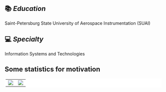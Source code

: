<!--
**BobbyGoop/BobbyGoop** is a ✨ _special_ ✨ repository because its `README.md` (this file) appears on your GitHub profile.

Here are some ideas to get you started:

- 🔭 I’m currently working on ...
- 🌱 I’m currently learning ...
- 👯 I’m looking to collaborate on ...
- 🤔 I’m looking for help with ...
- 💬 Ask me about ...
- 📫 How to reach me: ...
- 😄 Pronouns: ...
- ⚡ Fun fact: ...
-->
## 📚 ***Education***
Saint-Petersburg State University of Aerospace Instrumentation (SUAI)

## 💻 ***Specialty***
Information Systems and Technologies

## Some statistics for motivation
<!--
![Ivan Svezhenin's GitHub stats](https://github-readme-stats.vercel.app/api?username=BobbyGoop&count_private=True&hide_border=True)   ![Top Langs](https://github-readme-stats.vercel.app/api/top-langs/?username=BobbyGoop&langs_count=8&layout=compact&hide_border=True)
<br />
-->
<table bgcolor = "#ffffff" bordercolor = "#ffffff" width = 100%>
   <tr>
    <td valign="top" align ="center" width = 50%>
     <a href = "https://github-readme-stats.vercel.app/api?username=BobbyGoop&count_private=True&line_height=5">
        <img src = "https://github-readme-stats.vercel.app/api?username=BobbyGoop&count_private=True">
      </a>
     </td>
    <td valign="top" align ="center" width = 50% >
      <a href ="https://github-readme-stats.vercel.app/api/top-langs/?username=BobbyGoop&langs_count=8&layout=compact&card_width=40">
        <img src = "https://github-readme-stats.vercel.app/api/top-langs/?username=BobbyGoop&langs_count=8&layout=compact&card_width=40">
      </a>
     </td>
   </tr>
</table> 
